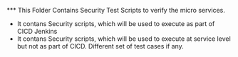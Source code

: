 *** This Folder Contains Security Test Scripts to verify the micro services. 
*	It contans Security scripts, which will be used to execute as part of CICD Jenkins
*   It contans Security scripts, which will be used to execute at service level but not as part of CICD. Different set of test cases if any.